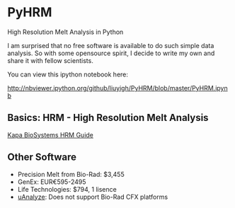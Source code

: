 # PyHRM
High Resolution Melt Analysis in Python

I am surprised that no free software is available to do such simple data analysis. So with some opensource spirit, I decide to write my own and share it with fellow scientists.

You can view this ipython notebook here:

http://nbviewer.ipython.org/github/liuyigh/PyHRM/blob/master/PyHRM.ipynb

## Basics: HRM - High Resolution Melt Analysis

[Kapa BioSystems HRM Guide](http://www.kapabiosystems.com/document/introduction-high-resolution-melt-analysis-guide/)

## Other Software

* Precision Melt from Bio-Rad: $3,455
* GenEx: EUR€595-2495
* Life Technologies: $794, 1 lisence
* [uAnalyze](https://dna.utah.edu/uv/uanalyze.html): Does not support Bio-Rad CFX platforms
